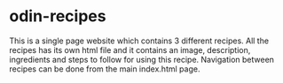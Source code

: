 # odin-recipes
This is a single page website which contains 3 different recipes. All the recipes has its own html file and it contains an image, description, ingredients and steps to follow for using this recipe. Navigation between recipes can be done from the main index.html page.
